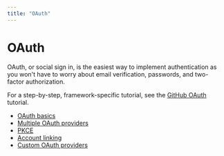 ```yaml
---
title: "OAuth"
---
```


# OAuth

OAuth, or social sign in, is the easiest way to implement authentication as you won't have to worry about email verification, passwords, and two-factor authorization.

For a step-by-step, framework-specific tutorial, see the [GitHub OAuth](/tutorials/github-oauth) tutorial.

- [OAuth basics](/guides/oauth/basics)
- [Multiple OAuth providers](/guides/oauth/multiple-providers)
- [PKCE](/guides/oauth/pkce)
- [Account linking](/guides/oauth/account-linking)
- [Custom OAuth providers](/guides/oauth/custom-providers)
